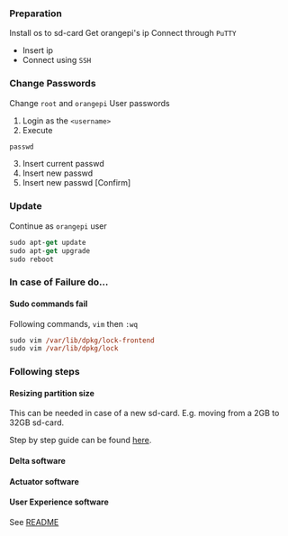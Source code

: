 ### Preparation

Install os to sd-card
Get orangepi's ip
Connect through `PuTTY`

- Insert ip
- Connect using `SSH`

### Change Passwords

Change `root` and `orangepi` User passwords

1. Login as the `<username>`
2. Execute

```ps
passwd
```

3. Insert current passwd
4. Insert new passwd
5. Insert new passwd [Confirm]

### Update

Continue as `orangepi` user

```ps
sudo apt-get update
sudo apt-get upgrade
sudo reboot
```

### In case of Failure do...

#### Sudo commands fail

Following commands, `vim` then `:wq`

```ps
sudo vim /var/lib/dpkg/lock-frontend
sudo vim /var/lib/dpkg/lock
```

### Following steps

#### Resizing partition size

This can be needed in case of a new sd-card.
E.g. moving from a 2GB to 32GB sd-card.

Step by step guide can be found [here](./partition_resize/README.md).

#### Delta software

#### Actuator software

#### User Experience software

See [README](./compile/flutter/README.md)